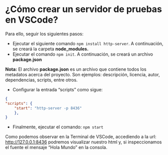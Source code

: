 # ¿Cómo crear un servidor de pruebas en VSCode?

Para ello, seguir los siguientes pasos:
- Ejecutar el siguiente comando `npm install http-server`. A continuación, se creará la carpeta **node_modules.**
- Ejecutar el comando `npm init`. A continuación, se creará un archivo **package.json**

**Nota:** El archivo **package.json** es un archivo que contiene todos los metadatos acerca del proyecto. Son ejemplos: descripción, licencia, autor,  dependencias, scripts, entre otros.

- Configurar la entrada “scripts” como sigue: 
```JSON
{
"scripts": {
    "start": "http-server -p 8436"
    },
}
```
- Finalmente, ejecutar el comando: `npm start`

Como podemos observar en la Terminal de VSCode, accediendo a la url: http://127.0.0.1:8436 podremos visualizar nuestro html y, si inspeccionamos el fuente el mensaje “Hola Mundo” en la consola.